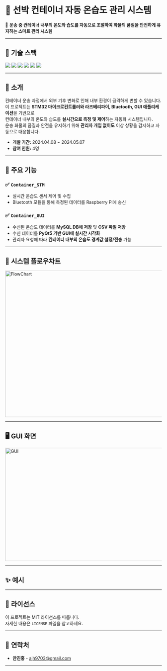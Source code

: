 # 🚢 선박 컨테이너 자동 온습도 관리 시스템

📌 **운송 중 컨테이너 내부의 온도와 습도를 자동으로 조절하여 화물의 품질을 안전하게 유지하는 스마트 관리 시스템**

---

## 🔧 기술 스택

<img src="https://img.shields.io/badge/C-A8B9CC?style=for-the-badge&logo=C&logoColor=white">  
<img src="https://img.shields.io/badge/Python-3776AB?style=for-the-badge&logo=Python&logoColor=white">  
<img src="https://img.shields.io/badge/PyQt5-41CD52?style=for-the-badge&logo=Qt&logoColor=white">  
<img src="https://img.shields.io/badge/MySQL-4479A1?style=for-the-badge&logo=MySQL&logoColor=white">  
<img src="https://img.shields.io/badge/STM32-03234B?style=for-the-badge&logo=stmicroelectronics&logoColor=white">  
<img src="https://img.shields.io/badge/raspberrypi-A22846?style=for-the-badge&logo=raspberrypi&logoColor=white">

---

## 📸 소개

컨테이너 운송 과정에서 외부 기후 변화로 인해 내부 환경이 급격하게 변할 수 있습니다.  
이 프로젝트는 **STM32 마이크로컨트롤러와 라즈베리파이, Bluetooth, GUI 애플리케이션**을 기반으로  
컨테이너 내부의 온도와 습도를 **실시간으로 측정 및 제어**하는 자동화 시스템입니다.  
운송 화물의 품질과 안전을 유지하기 위해 **관리자 개입 없이도** 이상 상황을 감지하고 자동으로 대응합니다.

- **개발 기간:** 2024.04.08 ~ 2024.05.07  
- **참여 인원:** 4명

---

## 🚀 주요 기능

### ✅ `Container_STM`
- 실시간 온습도 센서 제어 및 수집
- Bluetooth 모듈을 통해 측정된 데이터를 Raspberry Pi에 송신

### ✅ `Container_GUI`
- 수신된 온습도 데이터를 **MySQL DB에 저장** 및 **CSV 파일 저장**
- 수신 데이터를 **PyQt5 기반 GUI에 실시간 시각화**
- 관리자 요청에 따라 **컨테이너 내부의 온습도 경계값 설정/전송** 가능

---

## 🔁 시스템 플로우차트

<img width="662" height="471" alt="FlowChart" src="https://github.com/user-attachments/assets/f84adbc4-ba2a-49e4-85c4-32fba5383f28" />

---

## 🖥️ GUI 화면

<img width="683" height="364" alt="GUI" src="https://github.com/user-attachments/assets/02b960d4-87c7-462b-8a81-3b92da240a8a" />

---

## ✨ 예시



---

## 📄 라이선스

이 프로젝트는 MIT 라이선스를 따릅니다.  
자세한 내용은 `LICENSE` 파일을 참고하세요.

---

## 📧 연락처

- **안진홍** - [ajh9703@gmail.com](mailto:ajh9703@gmail.com)

---

